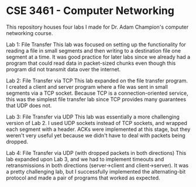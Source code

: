 # CSE 3461 - Computer Networking
This repository houses four labs I made for Dr. Adam Champion's computer networking course.

Lab 1: File Transfer
This lab was focused on setting up the functionality for reading a file in small segments and then writing to a destination file one segment at a time.
It was good practice for later labs since we already had a program that could read data in packet-sized chunks even though this program did not transmit data over the internet.

Lab 2: File Transfer via TCP
This lab expanded on the file transfer program. I created a client and server program where a file was sent in small segments via a TCP socket.
Because TCP is a connection-oriented service, this was the simplest file transfer lab since TCP provides many guarantees that UDP does not.

Lab 3: File Transfer via UDP
This lab was essentially a more challenging version of Lab 2. I used UDP sockets instead of TCP sockets, and wrapped each segment with a header.
ACKs were implemented at this stage, but they weren't very useful yet because we didn't have to deal with packets being dropped.

Lab 4: File Transfer via UDP (with dropped packets in both directions)
This lab expanded upon Lab 3, and we had to implement timeouts and retransmissions in both directions (server->client and client->server).
It was a pretty challenging lab, but I successfully implemented the alternating-bit protocol and made a pair of programs that worked as expected.
